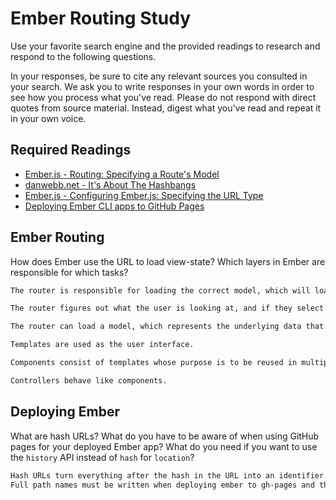 # Ember Routing Study

Use your favorite search engine and the provided readings to research and
respond to the following questions.

In your responses, be sure to cite any relevant sources you consulted in your
search. We ask you to write responses in your own words in order to see how you
process what you've read. Please do not respond with direct quotes from source
material. Instead, digest what you've read and repeat it in your own voice.

## Required Readings

-   [Ember.js - Routing: Specifying a Route's Model](https://guides.emberjs.com/v2.5.0/routing/specifying-a-routes-model/)
-   [danwebb.net - It's About The Hashbangs](http://danwebb.net/2011/5/28/it-is-about-the-hashbangs)
-   [Ember.js - Configuring Ember.js: Specifying the URL Type](https://guides.emberjs.com/v2.5.0/configuring-ember/specifying-url-type/)
-   [Deploying Ember CLI apps to GitHub Pages](http://osxi.github.io/ember/github/git/2015/09/22/ember-cli-apps-on-github-pages.html)

## Ember Routing

How does Ember use the URL to load view-state? Which layers in Ember are
responsible for which tasks?

```md
The router is responsible for loading the correct model, which will load the view state and the template will change the UI.

The router figures out what the user is looking at, and if they select something, the router maps the current URL to a route handler that will perform the correct action.

The router can load a model, which represents the underlying data that is shown to the user. The models can store the data to a database if the user leaves the page, or it can even store to the user's own database.  The data is stored as JSON.

Templates are used as the user interface.

Components consist of templates whose purpose is to be reused in multiple view states to eliminate repetitition in the other model-specific templates.

Controllers behave like components.

```

## Deploying Ember

What are hash URLs? What do you have to be aware of when using GitHub pages for
your deployed Ember app? What do you need if you want to use the `history` API
instead of `hash` for `location`?

```md
Hash URLs turn everything after the hash in the URL into an identifier.
Full path names must be written when deploying ember to gh-pages and the config/environment.js must have a baseURL with a path '/project-name'.  The history API requires all routes to be represented in the back end.
```
